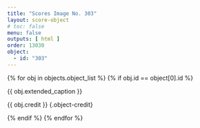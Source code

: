 ```yaml
---
title: "Scores Image No. 303"
layout: score-object
# toc: false
menu: false
outputs: [ html ]
order: 13030
object:
  - id: "303"
---
```


{% for obj in objects.object_list %}
{% if obj.id == object[0].id %}

{{ obj.extended_caption }}

{{ obj.credit }} {.object-credit}

{% endif %}
{% endfor %}
